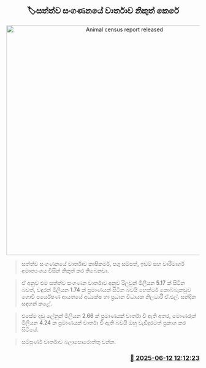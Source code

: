 <p align='center'><b><h2 align='center' title='Animal census report released'>🏷සත්ත්ව සංගණනයේ වාර්තාව නිකුත් කෙරේ</h2></b></p>
<p align='center'><img src='https://helakuru.sgp1.cdn.digitaloceanspaces.com/esana/images/lib/rilava-2.jpg' width='600' alt='Animal census report released'></p>

> සත්ත්ව සංගණනයේ වාර්තාව කෘෂිකර්ම, පශු සම්පත්, ඉඩම් සහ වාරිමාර්ග අමාත්‍යංශය විසින් නිකුත් කර තිබෙනවා.

> ඒ අනුව එම සත්ත්ව සංගණන වාර්තාව අනුව රිලවුන් මිලියන 5.17 ක් සිටින බවත්, වඳුරන් මිලියන 1.74 ක් ප්‍රමාණයක් සිටින බවයි හෙක්ටර් කොබ්බෑකඩුව ගොවි පර්යේෂණ ආයතයේ අධ්‍යක්ෂ හා ප්‍රධාන විධායක නිලධාරී ඒ.එල්. සන්දික සඳහන් කළේ.

> එසේම දඬු ලේනුන් මිලියන 2.66 ක් ප්‍රමාණයක් වාර්තා වී ඇති අතර, මොණරුන් මිලියන 4.24 ක ප්‍රමාණයක් වාර්තා වී ඇති බවයි ඔහු වැඩිදුරටත් ප්‍රකාශ කර සිටියේ.

> සම්පූර්ණ වාර්තාව බලාපොරොත්තු වන්න.



<h3 align='right'><a href='https://www.helakuru.lk/esana/p/110936/'>📅 2025-06-12 12:12:23</a></h3>
